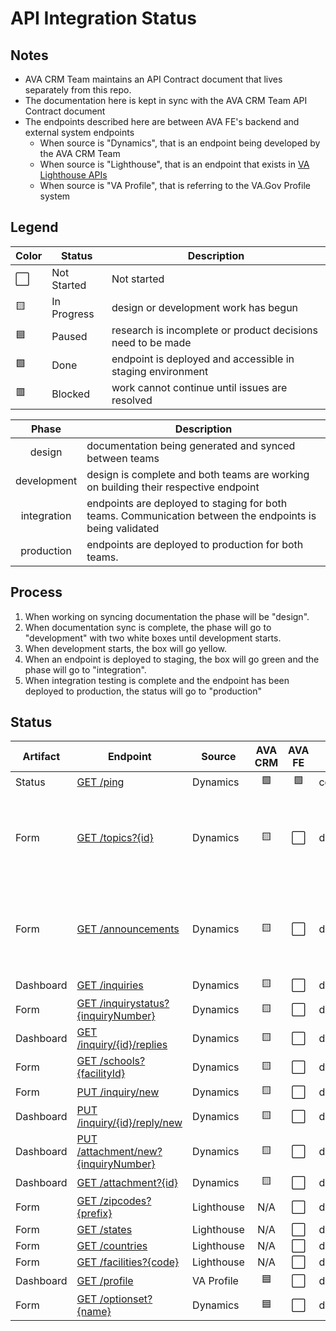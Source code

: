 # API Integration Status

## Notes
* AVA CRM Team maintains an API Contract document that lives separately from this repo.
* The documentation here is kept in sync with the AVA CRM Team API Contract document
* The endpoints described here are between AVA FE's backend and external system endpoints
    *  When source is "Dynamics", that is an endpoint being developed by the AVA CRM Team
    *  When source is "Lighthouse", that is an endpoint that exists in [VA Lighthouse APIs](https://developer.va.gov/explore)
    *  When source is "VA Profile", that is referring to the VA.Gov Profile system

## Legend

|Color | Status | Description |
|---|---|---|
⬜ | Not Started | Not started |
🟨 | In Progress | design or development work has begun |
🟦 | Paused | research is incomplete or product decisions need to be made |
🟩 | Done | endpoint is deployed and accessible in staging environment |
🟥 | Blocked | work cannot continue until issues are resolved |



| Phase | Description |
|:---:|---|
| design | documentation being generated and synced between teams | 
| development | design is complete and both teams are working on building their respective endpoint |
| integration | endpoints are deployed to staging for both teams. Communication between the endpoints is being validated |
| production | endpoints are deployed to production for both teams. |

## Process
1) When working on syncing documentation the phase will be "design".
2) When documentation sync is complete, the phase will go to "development" with two white boxes until development starts.
3) When development starts, the box will go yellow.
4) When an endpoint is deployed to staging, the box will go green and the phase will go to "integration".
5) When integration testing is complete and the endpoint has been deployed to production, the status will go to "production"

## Status

| Artifact | Endpoint | Source | AVA CRM | AVA FE | Phase | Notes |
|---|---|---|:---:|:---:|---|---|
Status | [GET /ping](crm_api/Status_Ping.md) | Dynamics | 🟩 | 🟩 | complete |  | 
Form | [GET /topics?{id}](crm_api/Form_GetTopics.md) | Dynamics | 🟨 | ⬜ | development | CRM team waiting on new team to start pair programing later this week | 
Form | [GET /announcements](crm_api/Form_RetrieveAnnouncements.md) | Dynamics | 🟨 | ⬜ | development | CRM team to complete design of all endpoints by 12/21| 
Dashboard | [GET /inquiries](crm_api/Dashboard_RetrieveInquiries.md) | Dynamics | 🟨 | ⬜ | development | | 
Form | [GET /inquirystatus?{inquiryNumber}](crm_api/Form_GetInquiryStatus.md) | Dynamics | 🟨 | ⬜ | development | | 
Dashboard | [GET /inquiry/{id}/replies](crm_api/Dashboard_RetrieveReplies.md) | Dynamics | 🟨 | ⬜ | development | |
Form | [GET /schools?{facilityId}](crm_api/Form_SchoolFacilityCodes.md) | Dynamics | 🟨 | ⬜ | development |  | 
Form | [PUT /inquiry/new](crm_api/Form_SubmitInquiry.md)  | Dynamics | 🟨 | ⬜ | development | |  
Dashboard | [PUT /inquiry/{id}/reply/new](crm_api/Dashboard_SubmitAReply.md) | Dynamics | 🟨 | ⬜ | development |  | 
Dashboard | [PUT /attachment/new?{inquiryNumber}](crm_api/Dashboard_UploadFile.md) | Dynamics | 🟨 | ⬜ | development |  | 
Dashboard | [GET /attachment?{id}](crm_api/Dashboard_GetAttachment.md) | Dynamics | 🟨 | ⬜ | development | | 
Form | [GET /zipcodes?{prefix}](lighthouse/Form_ZipCodes.md) | Lighthouse | N/A | ⬜ | design |  | 
Form | [GET /states](lighthouse/Form_States.md) | Lighthouse | N/A | ⬜ | design | |  
Form | [GET /countries](lighthouse/Form_GetCountries.md) | Lighthouse | N/A | ⬜ | design | | 
Form | [GET /facilities?{code}](lighthouse/Form_MedicalFacilities.md)  | Lighthouse | N/A | ⬜ | design |  | 
Dashboard | [GET /profile](va_profile/Dashboard_ProfileSyncing.md)   | VA Profile | 🟦 | ⬜ | design | VA Profile | 
Form | [GET /optionset?{name}](crm_api/Form_GetOptionSet.md) | Dynamics | 🟦 | ⬜ | design | CRM Lookups | 

